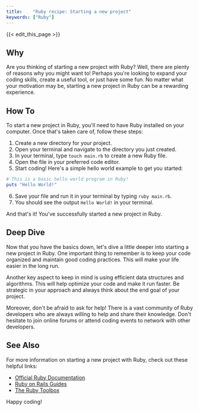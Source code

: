 ```yaml
---
title:    "Ruby recipe: Starting a new project"
keywords: ["Ruby"]
---
```


{{< edit_this_page >}}

## Why

Are you thinking of starting a new project with Ruby? Well, there are plenty of reasons why you might want to! Perhaps you're looking to expand your coding skills, create a useful tool, or just have some fun. No matter what your motivation may be, starting a new project in Ruby can be a rewarding experience.

## How To

To start a new project in Ruby, you'll need to have Ruby installed on your computer. Once that's taken care of, follow these steps:

1. Create a new directory for your project.
2. Open your terminal and navigate to the directory you just created.
3. In your terminal, type `touch main.rb` to create a new Ruby file.
4. Open the file in your preferred code editor.
5. Start coding! Here's a simple hello world example to get you started:

```Ruby
# This is a basic hello world program in Ruby!
puts "Hello World!"
```

6. Save your file and run it in your terminal by typing `ruby main.rb`.
7. You should see the output `Hello World!` in your terminal.

And that's it! You've successfully started a new project in Ruby.

## Deep Dive

Now that you have the basics down, let's dive a little deeper into starting a new project in Ruby. One important thing to remember is to keep your code organized and maintain good coding practices. This will make your life easier in the long run.

Another key aspect to keep in mind is using efficient data structures and algorithms. This will help optimize your code and make it run faster. Be strategic in your approach and always think about the end goal of your project.

Moreover, don't be afraid to ask for help! There is a vast community of Ruby developers who are always willing to help and share their knowledge. Don't hesitate to join online forums or attend coding events to network with other developers.

## See Also

For more information on starting a new project with Ruby, check out these helpful links:

- [Official Ruby Documentation](https://www.ruby-lang.org/en/documentation/)
- [Ruby on Rails Guides](https://guides.rubyonrails.org/)
- [The Ruby Toolbox](https://www.ruby-toolbox.com/)

Happy coding!